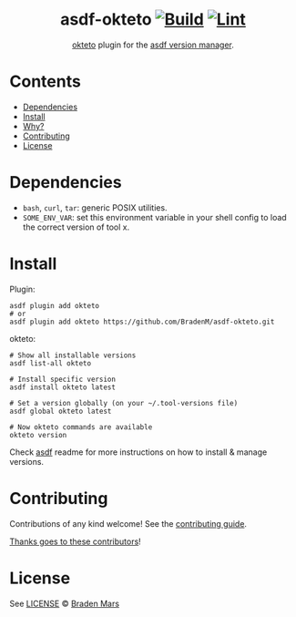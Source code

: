 <div align="center">

# asdf-okteto [![Build](https://github.com/BradenM/asdf-okteto/actions/workflows/build.yml/badge.svg)](https://github.com/BradenM/asdf-okteto/actions/workflows/build.yml) [![Lint](https://github.com/BradenM/asdf-okteto/actions/workflows/lint.yml/badge.svg)](https://github.com/BradenM/asdf-okteto/actions/workflows/lint.yml)


[okteto](https://github.com/okteto/okteto) plugin for the [asdf version manager](https://asdf-vm.com).

</div>

# Contents

- [Dependencies](#dependencies)
- [Install](#install)
- [Why?](#why)
- [Contributing](#contributing)
- [License](#license)

# Dependencies

- `bash`, `curl`, `tar`: generic POSIX utilities.
- `SOME_ENV_VAR`: set this environment variable in your shell config to load the correct version of tool x.

# Install

Plugin:

```shell
asdf plugin add okteto
# or
asdf plugin add okteto https://github.com/BradenM/asdf-okteto.git
```

okteto:

```shell
# Show all installable versions
asdf list-all okteto

# Install specific version
asdf install okteto latest

# Set a version globally (on your ~/.tool-versions file)
asdf global okteto latest

# Now okteto commands are available
okteto version
```

Check [asdf](https://github.com/asdf-vm/asdf) readme for more instructions on how to
install & manage versions.

# Contributing

Contributions of any kind welcome! See the [contributing guide](contributing.md).

[Thanks goes to these contributors](https://github.com/BradenM/asdf-okteto/graphs/contributors)!

# License

See [LICENSE](LICENSE) © [Braden Mars](https://github.com/BradenM/)
